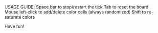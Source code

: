 USAGE GUIDE:
Space bar to stop/restart the tick
Tab to reset the board
Mouse left-click to add/delete color cells (always randomized)
Shift to re-saturate colors 

Have fun!
